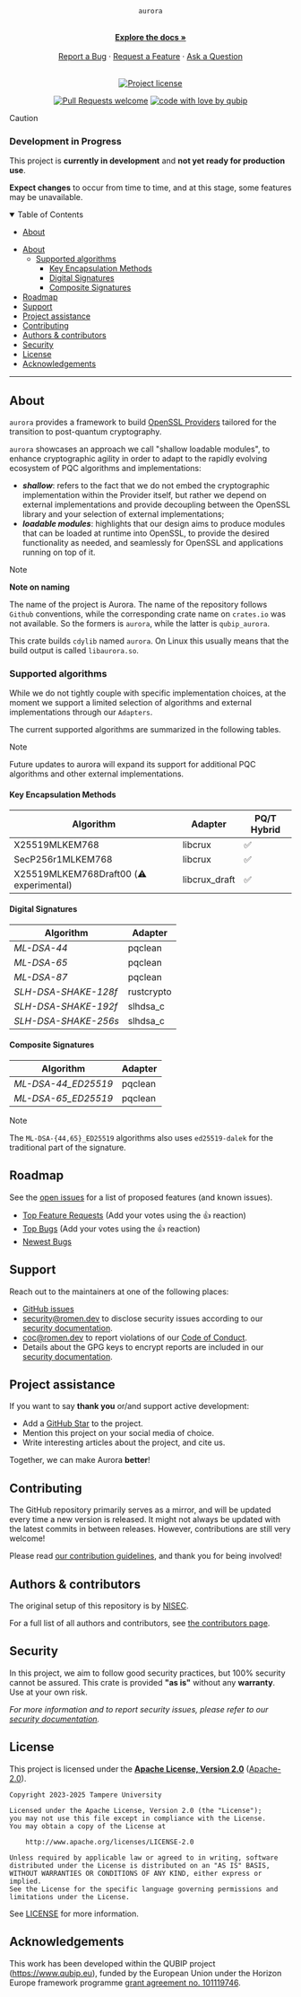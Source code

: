 <div align="center">

  `aurora`

  <br />
  <a href="#about"><strong>Explore the docs »</strong></a>
  <br />
  <br />
  <a href="https://github.com/qubip/aurora/issues/new?assignees=&labels=bug&template=01_BUG_REPORT.md&title=bug%3A+">Report a Bug</a>
  ·
  <a href="https://github.com/qubip/aurora/issues/new?assignees=&labels=enhancement&template=02_FEATURE_REQUEST.md&title=feat%3A+">Request a Feature</a>
  ·
  <a href="https://github.com/qubip/aurora/issues/new?assignees=&labels=question&template=04_SUPPORT_QUESTION.md&title=support%3A+">Ask a Question</a>
</div>

<div align="center">
<br />

[![Project license](https://img.shields.io/github/license/qubip/aurora.svg?style=flat-square)][LICENSE]

[![Pull Requests welcome](https://img.shields.io/badge/PRs-welcome-ff69b4.svg?style=flat-square)](https://github.com/qubip/aurora/issues?q=is%3Aissue+is%3Aopen+label%3A%22help+wanted%22)
[![code with love by qubip](https://img.shields.io/badge/%3C%2F%3E%20with%20%E2%99%A5%20by-qubip%2Fnisec-ff1414.svg?style=flat-square)](https://github.com/orgs/QUBIP/teams/nisec)

</div>

> [!CAUTION]
>
> ### Development in Progress
>
> This project is **currently in development** and **not yet ready for production use**.
>
> **Expect changes** to occur from time to time, and at this stage, some features may be unavailable.

<details open="open">
<summary>Table of Contents</summary>

- [About](#about)
<!--
- [Getting Started](#getting-started)
  - [Prerequisites](#prerequisites)
  - [Installation](#installation)
!-->
<!--
- [Usage](#usage)
!-->
- [About](#about)
  - [Supported algorithms](#supported-algorithms)
    - [Key Encapsulation Methods](#key-encapsulation-methods)
    - [Digital Signatures](#digital-signatures)
    - [Composite Signatures](#composite-signatures)
- [Roadmap](#roadmap)
- [Support](#support)
- [Project assistance](#project-assistance)
- [Contributing](#contributing)
- [Authors \& contributors](#authors--contributors)
- [Security](#security)
- [License](#license)
- [Acknowledgements](#acknowledgements)

</details>

---

## About

`aurora` provides a framework to build
[OpenSSL Providers][ossl:man:provider]
tailored for the transition to post-quantum cryptography.

[ossl:man:provider]: https://docs.openssl.org/3.2/man7/provider/

`aurora` showcases an approach we call "shallow loadable modules",
to enhance cryptographic agility
in order to adapt to the rapidly evolving ecosystem
of PQC algorithms and implementations:

- **_shallow_**: refers to the fact that we do not embed
  the cryptographic implementation within the Provider itself,
  but rather we depend on external implementations and provide
  decoupling between the OpenSSL library and your selection
  of external implementations;
- **_loadable modules_**: highlights that our design aims to produce
  modules that can be loaded at runtime into OpenSSL, to provide
  the desired functionality as needed, and seamlessly for OpenSSL
  and applications running on top of it.

> [!NOTE]
> **Note on naming**
>
> The name of the project is Aurora.
> The name of the repository follows `Github` conventions,
> while the corresponding crate name on `crates.io` was not available.
> So the formers is `aurora`, while the latter is `qubip_aurora`.
>
> This crate builds `cdylib` named `aurora`.
> On Linux this usually means that the build output is called
> `libaurora.so`.

### Supported algorithms

While we do not tightly couple with specific implementation choices,
at the moment we support a limited selection of algorithms
and external implementations through our `Adapters`.

The current supported algorithms are summarized in the following tables.

> [!NOTE]
> Future updates to aurora will expand its support
> for additional PQC algorithms
> and other external implementations.


#### Key Encapsulation Methods

| Algorithm                               | Adapter       | PQ/T Hybrid |
| --------------------------------------- | ------------- | ----------- |
| X25519MLKEM768                          | libcrux       | ✅           |
| SecP256r1MLKEM768                       | libcrux       | ✅           |
| X25519MLKEM768Draft00 (⚠️  experimental) | libcrux_draft | ✅           |

#### Digital Signatures

| Algorithm            | Adapter   |
| -------------------- | --------- |
| _ML-DSA-44_          | pqclean |
| _ML-DSA-65_          | pqclean |
| _ML-DSA-87_          | pqclean |
| _SLH-DSA-SHAKE-128f_ | rustcrypto |
| _SLH-DSA-SHAKE-192f_ | slhdsa_c |
| _SLH-DSA-SHAKE-256s_ | slhdsa_c |

#### Composite Signatures

| Algorithm             | Adapter   |
| --------------------- | --------- |
| _ML-DSA-44_ED25519_ | pqclean |
| _ML-DSA-65_ED25519_ | pqclean |

> [!Note]
> The `ML-DSA-{44,65}_ED25519` algorithms also uses `ed25519-dalek`
> for the traditional part of the signature.

<!--
## Getting Started

### Prerequisites

> **[?]**
> What are the project requirements/dependencies?

### Installation

> **[?]**
> Describe how to install and get started with the project.
!-->

<!--
## Usage

> **[?]**
> How does one go about using it?
> Provide various use cases and code examples here.
!-->

## Roadmap

See the [open issues](https://github.com/qubip/aurora/issues) for a list of proposed features (and known issues).

- [Top Feature Requests](https://github.com/qubip/aurora/issues?q=label%3Aenhancement+is%3Aopen+sort%3Areactions-%2B1-desc) (Add your votes using the 👍 reaction)
- [Top Bugs](https://github.com/qubip/aurora/issues?q=is%3Aissue+is%3Aopen+label%3Abug+sort%3Areactions-%2B1-desc) (Add your votes using the 👍 reaction)
- [Newest Bugs](https://github.com/qubip/aurora/issues?q=is%3Aopen+is%3Aissue+label%3Abug)

## Support

Reach out to the maintainers at one of the following places:

- [GitHub issues](https://github.com/qubip/aurora/issues/new?assignees=&labels=question&template=04_SUPPORT_QUESTION.md&title=support%3A+)
- <security@romen.dev> to disclose security issues according to our [security documentation](docs/SECURITY.md).
- <coc@romen.dev> to report violations of our [Code of Conduct](docs/CODE_OF_CONDUCT.md).
- Details about the GPG keys to encrypt reports are included in our [security documentation](docs/SECURITY.md).

## Project assistance

If you want to say **thank you** or/and support active development:

- Add a [GitHub Star](https://github.com/qubip/aurora) to the project.
- Mention this project on your social media of choice.
- Write interesting articles about the project, and cite us.

Together, we can make Aurora **better**!

## Contributing

The GitHub repository primarily serves as a mirror,
and will be updated every time a new version is released.
It might not always be updated with the latest commits in between releases.
However, contributions are still very welcome!

Please read [our contribution guidelines](docs/CONTRIBUTING.md), and thank you for being involved!

## Authors & contributors

The original setup of this repository is by [NISEC](https://github.com/orgs/QUBIP/teams/nisec).

For a full list of all authors and contributors, see [the contributors page](https://github.com/qubip/aurora/contributors).

## Security

In this project, we aim to follow good security practices, but 100% security cannot be assured.
This crate is provided **"as is"** without any **warranty**. Use at your own risk.

_For more information and to report security issues, please refer to our [security documentation](docs/SECURITY.md)._

## License

This project is licensed under the
[**Apache License, Version 2.0**](https://www.apache.org/licenses/LICENSE-2.0)
([Apache-2.0](https://spdx.org/licenses/Apache-2.0.html)).

```text
Copyright 2023-2025 Tampere University

Licensed under the Apache License, Version 2.0 (the "License");
you may not use this file except in compliance with the License.
You may obtain a copy of the License at

    http://www.apache.org/licenses/LICENSE-2.0

Unless required by applicable law or agreed to in writing, software
distributed under the License is distributed on an "AS IS" BASIS,
WITHOUT WARRANTIES OR CONDITIONS OF ANY KIND, either express or implied.
See the License for the specific language governing permissions and
limitations under the License.
```

See [LICENSE][LICENSE] for more information.

[LICENSE]: LICENSE

## Acknowledgements

This work has been developed within the QUBIP project (<https://www.qubip.eu>),
funded by the European Union under the Horizon Europe framework programme
[grant agreement no. 101119746](https://doi.org/10.3030/101119746).
